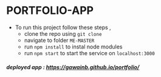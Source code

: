 # PORTFOLIO-APP 
- To run this project follow these steps , 
  - clone the repo using `git clone`
  - navigate to folder `ME-MASTER`
  - run `npm install` to instal node modules
  - run `npm start` to start the service on `localhost:3000`
    
##### deployed app : https://gawainb.github.io/portfolio/
